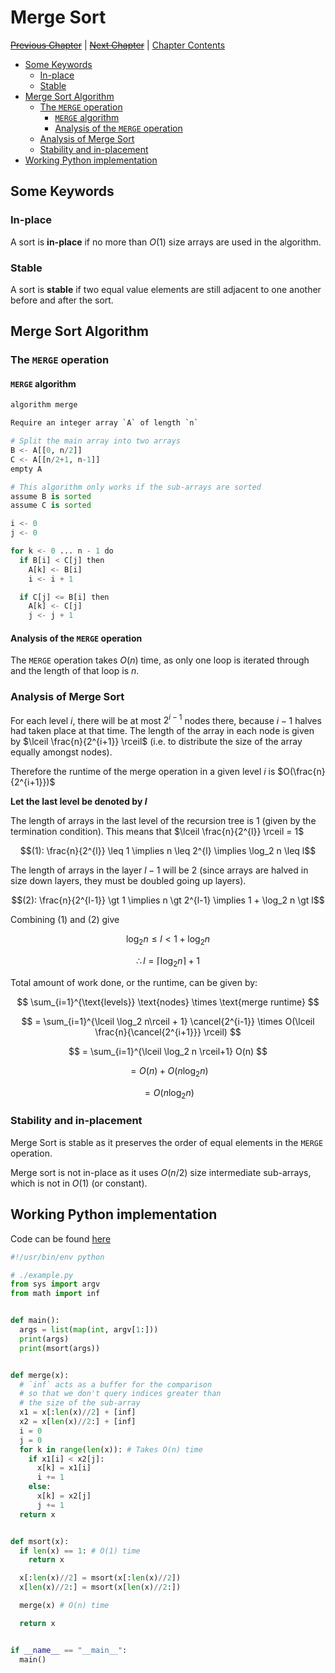 # Merge Sort <!-- omit in toc -->

[~~Previous Chapter~~][prev] | [~~Next Chapter~~][next] | [Chapter Contents][index]

[prev]: ./index.md
[next]: ./index.md
[index]: ./index.md

- [Some Keywords](#some-keywords)
  - [In-place](#in-place)
  - [Stable](#stable)
- [Merge Sort Algorithm](#merge-sort-algorithm)
  - [The `MERGE` operation](#the-merge-operation)
    - [`MERGE` algorithm](#merge-algorithm)
    - [Analysis of the `MERGE` operation](#analysis-of-the-merge-operation)
  - [Analysis of Merge Sort](#analysis-of-merge-sort)
  - [Stability and in-placement](#stability-and-in-placement)
- [Working Python implementation](#working-python-implementation)

## Some Keywords

### In-place

A sort is **in-place** if no more than $O(1)$ size arrays are used in the algorithm.

### Stable

A sort is **stable** if two equal value elements are still adjacent to one another before and after the sort.

## Merge Sort Algorithm

### The `MERGE` operation

#### `MERGE` algorithm

```py
algorithm merge

Require an integer array `A` of length `n`

# Split the main array into two arrays
B <- A[[0, n/2]]
C <- A[[n/2+1, n-1]]
empty A

# This algorithm only works if the sub-arrays are sorted
assume B is sorted
assume C is sorted

i <- 0
j <- 0

for k <- 0 ... n - 1 do
  if B[i] < C[j] then
    A[k] <- B[i]
    i <- i + 1

  if C[j] <= B[i] then
    A[k] <- C[j]
    j <- j + 1

```

#### Analysis of the `MERGE` operation

The `MERGE` operation takes $O(n)$ time, as only one loop is iterated through and the length of that loop is $n$.

### Analysis of Merge Sort

For each level $i$, there will be at most $2^{i-1}$ nodes there, because $i-1$ halves had taken place at that time. The length of the array in each node is given by $\lceil \frac{n}{2^{i+1}} \rceil$ (i.e. to distribute the size of the array equally amongst nodes).

Therefore the runtime of the merge operation in a given level $i$ is $O(\frac{n}{2^{i+1}})$

**Let the last level be denoted by $l$**

The length of arrays in the last level of the recursion tree is 1 (given by the termination condition). This means that $\lceil \frac{n}{2^{l}} \rceil = 1$

$$(1): \frac{n}{2^{l}} \leq 1 \implies n \leq 2^{l} \implies \log_2 n \leq l$$

The length of arrays in the layer $l-1$ will be 2 (since arrays are halved in size down layers, they must be doubled going up layers).

$$(2): \frac{n}{2^{l-1}} \gt 1 \implies n \gt 2^{l-1} \implies 1 + \log_2 n \gt l$$

Combining $(1)$ and $(2)$ give

$$ \log_2 n \leq l \lt 1 + \log_2 n$$

$$\therefore l = \lceil \log_2 n\rceil + 1$$

Total amount of work done, or the runtime, can be given by:

$$
\sum_{i=1}^{\text{levels}} \text{nodes} \times \text{merge runtime}
$$

$$
= \sum_{i=1}^{\lceil \log_2 n\rceil + 1} \cancel{2^{i-1}} \times O(\lceil \frac{n}{\cancel{2^{i+1}}} \rceil)
$$

$$
= \sum_{i=1}^{\lceil \log_2 n \rceil+1} O(n)
$$

$$
= O(n) + O(n \log_2 n)
$$

$$
= O(n \log_2 n)
$$

### Stability and in-placement

Merge Sort is stable as it preserves the order of equal elements in the `MERGE` operation.

Merge sort is not in-place as it uses $O(n/2)$ size intermediate sub-arrays, which is not in $O(1)$ (or constant).

## Working Python implementation

Code can be found [here](./example.py)

```python
#!/usr/bin/env python

# ./example.py
from sys import argv
from math import inf


def main():
  args = list(map(int, argv[1:]))
  print(args)
  print(msort(args))


def merge(x):
  # `inf` acts as a buffer for the comparison
  # so that we don't query indices greater than
  # the size of the sub-array
  x1 = x[:len(x)//2] + [inf]
  x2 = x[len(x)//2:] + [inf]
  i = 0
  j = 0
  for k in range(len(x)): # Takes O(n) time
    if x1[i] < x2[j]:
      x[k] = x1[i]
      i += 1
    else:
      x[k] = x2[j]
      j += 1
  return x


def msort(x):
  if len(x) == 1: # O(1) time
    return x

  x[:len(x)//2] = msort(x[:len(x)//2])
  x[len(x)//2:] = msort(x[len(x)//2:])

  merge(x) # O(n) time

  return x


if __name__ == "__main__":
  main()
```
